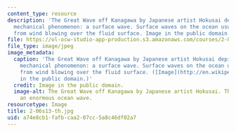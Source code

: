 ```yaml
---
content_type: resource
description: 'The Great Wave off Kanagawa by Japanese artist Hokusai depicts a fluid
  mechanical phenomenon: a surface wave. Surface waves on the ocean usually result
  from wind blowing over the fluid surface. Image in the public domain.'
file: https://ol-ocw-studio-app-production.s3.amazonaws.com/courses/2-06-fluid-dynamics-spring-2013/a74e8cb1fafbcaa207cc5a8c46df02a7_2-06s13-th.jpg
file_type: image/jpeg
image_metadata:
  caption: 'The Great Wave off Kanagawa by Japanese artist Hokusai depicts a fluid
    mechanical phenomenon: a surface wave. Surface waves on the ocean usually result
    from wind blowing over the fluid surface. ([Image](http://en.wikipedia.org/wiki/File:Great_Wave_off_Kanagawa2.jpg)
    in the public domain.)'
  credit: Image in the public domain.
  image-alt: The Great Wave off Kanagawa by Japanese artist Hokusai. The print depicts
    an enormous ocean wave.
resourcetype: Image
title: 2-06s13-th.jpg
uid: a74e8cb1-fafb-caa2-07cc-5a8c46df02a7
---
```

